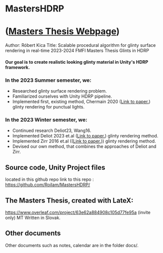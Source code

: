 # MastersHDRP
# ([Masters Thesis Webpage](https://robertkica.weebly.com/masters.html))

Author: Róbert Kica 
Title: Scalable procedural algorithm for glinty surface rendering in real-time
2023-2024 FMFI Masters Thesis Glints in HDRP

#### Our goal is to create realistic looking glinty material in Unity's HDRP framework.


### In the 2023 Summer semester, we:
- Researched glinty surface rendering problem.
- Familiarized ourselves with Unity HDRP pipeline.
- Implemented first, existing method, Chermain 2020 ([Link to paper.](https://xavierchermain.github.io/real_time_glint)) glinty rendering for punctual lights.


### In the 2023 Winter semester, we:
- Continued research Deliot23, Wang16.
- Implemented Deliot 2023 et.al ([Link to paper.](https://www.intel.com/content/www/us/en/developer/articles/technical/real-time-rendering-of-glinty-appearances.html)) glinty rendering method.
- Implemented Zirr 2016 et.al (([Link to paper.](https://research.nvidia.com/publication/2016-02_real-time-rendering-procedural-multiscale-materials))) glinty rendering method.
- Devised our own method, that combines the approaches of Deliot and Zirr.

## Source code, Unity Project files
located in this github repo
link to this repo : https://github.com/RoiIam/MastersHDRP/

## The Masters Thesis, created with LateX:
https://www.overleaf.com/project/63e62a884908c105d77fe95a (invite only)
MT Written in Slovak.

## Other documents 
Other documents such as notes, calendar are in the folder docs/.
